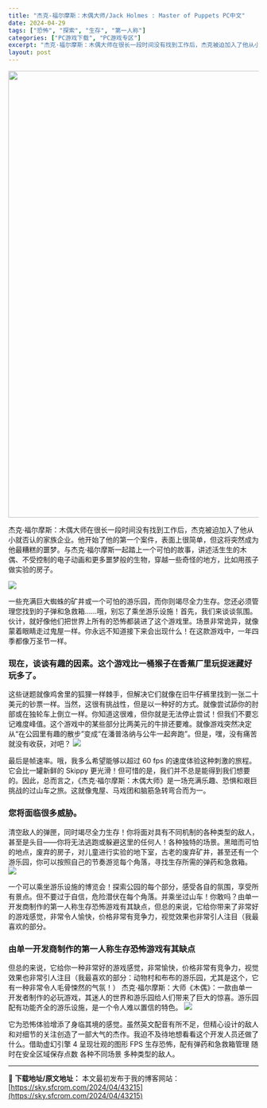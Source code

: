 ```yaml
---
title: "杰克-福尔摩斯：木偶大师/Jack Holmes : Master of Puppets PC中文"
date: 2024-04-29
tags: ["恐怖", "探索", "生存", "第一人称"]
categories: ["PC游戏下载", "PC游戏专区"]
excerpt: "杰克·福尔摩斯：木偶大师在很长一段时间没有找到工作后，杰克被迫加入了他从小就否认的家族企业。他开始了他的第一个案件，表面上很简单，但这将突然成为他最糟糕的噩梦。与杰克·福尔摩斯一起踏上一个可怕的故事，讲述活生生的木偶、不受控制的电子动画和更多噩梦般的生物，穿越一些奇怪的地方，比如用孩子做实验的房子。&hellip;"
layout: post
---
```


<img class="aligncenter size-full wp-image-43216" src="https://sky.sfcrom.com/wp-content/uploads/2024/04/2024042903181620.webp" alt="" width="600" height="900" />

杰克·福尔摩斯：木偶大师在很长一段时间没有找到工作后，杰克被迫加入了他从小就否认的家族企业。他开始了他的第一个案件，表面上很简单，但这将突然成为他最糟糕的噩梦。与杰克·福尔摩斯一起踏上一个可怕的故事，讲述活生生的木偶、不受控制的电子动画和更多噩梦般的生物，穿越一些奇怪的地方，比如用孩子做实验的房子。

<img src="https://sky.sfcrom.com/wp-content/uploads/2024/04/20240429112323-1e83c.jpeg" />

<span>一些充满巨大蜘蛛的矿井或一个可怕的游乐园，而你则竭尽全力生存。您还必须管理您找到的子弹和急救箱……哦，别忘了乘坐游乐设施！首先，我们来谈谈氛围。伙计，就好像他们把世界上所有的恐怖都装进了这个游戏里。场景非常诡异，就像蒙着眼睛走过鬼屋一样。你永远不知道接下来会出现什么！在这款游戏中，一年四季都像万圣节一样。</span>
<h3><span>现在，谈谈有趣的因素。这个游戏比一桶猴子在香蕉厂里玩捉迷藏好玩多了。</span></h3>
<span>这些谜题就像鸡舍里的狐狸一样棘手，但解决它们就像在旧牛仔裤里找到一张二十美元的钞票一样。当然，这很有挑战性，但是以一种好的方式。就像尝试舔你的肘部或在独轮车上倒立一样。你知道这很难，但你就是无法停止尝试！但我们不要忘记难度峰值。这个游戏中的某些部分比两美元的牛排还要难。就像游戏突然决定从“在公园里有趣的散步”变成“在潘普洛纳与公牛一起奔跑”。但是，嘿，没有痛苦就没有收获，对吧？</span>

<img src="https://sky.sfcrom.com/wp-content/uploads/2024/04/20240429112327-6ce0c.jpeg" />

<span>最后是帧速率。哦，我多么希望能够以超过 60 fps 的速度体验这种刺激的旅程。它会比一罐新鲜的 Skippy 更光滑！但可惜的是，我们并不总是能得到我们想要的。因此，总而言之，《杰克·福尔摩斯：木偶大师》是一场充满乐趣、恐惧和艰巨挑战的过山车之旅。这就像鬼屋、马戏团和脑筋急转弯合而为一。</span>
<h3><span>您将面临很多威胁。</span></h3>
<span>清空敌人的弹匣，同时竭尽全力生存！你将面对具有不同机制的各种类型的敌人，甚至是头目——你将无法逃跑或躲避这里的任何人！各种独特的场景。黑暗而可怕的地点，废弃的房子，对儿童进行实验的地下室，古老的废弃矿井，甚至还有一个游乐园，你可以按照自己的节奏游览每个角落，寻找生存所需的弹药和急救箱。</span>

<img src="https://sky.sfcrom.com/wp-content/uploads/2024/04/20240429112330-96e2d.jpeg" />

<span>一个可以乘坐游乐设施的博览会！探索公园的每个部分，感受各自的氛围，享受所有景点。但不要过于自信，危险潜伏在每个角落。并乘坐过山车！你敢吗？由单一开发商制作的第一人称生存恐怖游戏有其缺点，但总的来说，它给你带来了非常好的游戏感觉，非常令人愉快，价格非常有竞争力，视觉效果也非常引人注目（我最喜欢的部分。</span>
<h3><span>由单一开发商制作的第一人称生存恐怖游戏有其缺点</span></h3>
<span>但总的来说，它给你一种非常好的游戏感觉，非常愉快，价格非常有竞争力，视觉效果也非常引人注目（我最喜欢的部分：动物村和布布的游乐园，尤其是这个，它有一种非常令人毛骨悚然的气氛！） 杰克·福尔摩斯：大师《木偶》：一款由单一开发者制作的必玩游戏，其迷人的世界和游乐园给人们带来了巨大的惊喜。游乐园配有功能齐全的游乐设施，是一个令人难以置信的特色。</span>

<img src="https://sky.sfcrom.com/wp-content/uploads/2024/04/20240429112334-ab58b.jpeg" />

它为恐怖体验增添了身临其境的感觉。虽然英文配音有所不足，但精心设计的敌人和对细节的关注创造了一部大气的杰作。我迫不及待地想看看这个开发人员还做了什么。借助虚幻引擎 4 呈现壮观的图形 FPS 生存恐怖，配有弹药和急救箱管理 随时在安全区域保存点数 各种不同场景 多种类型的敌人。

---
📖 **下载地址/原文地址：** 本文最初发布于我的博客网站：[https://sky.sfcrom.com/2024/04/43215](https://sky.sfcrom.com/2024/04/43215)
